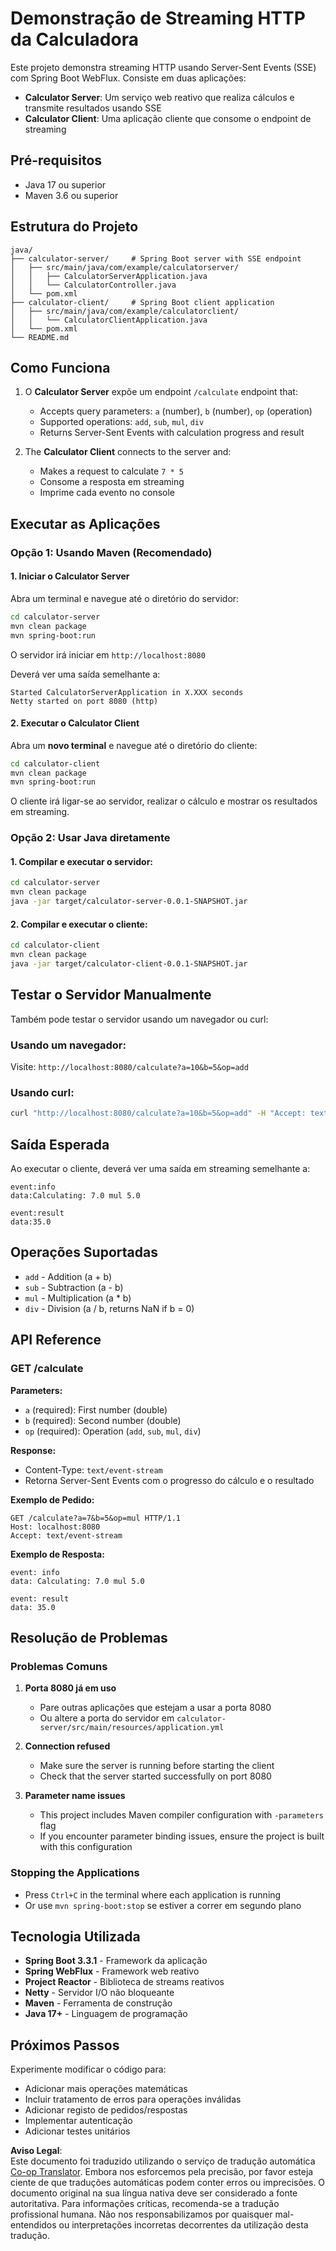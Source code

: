 <!--
CO_OP_TRANSLATOR_METADATA:
{
  "original_hash": "acd4010e430da00946a154f62847a169",
  "translation_date": "2025-06-18T09:46:09+00:00",
  "source_file": "03-GettingStarted/06-http-streaming/solution/java/README.md",
  "language_code": "pt"
}
-->
# Demonstração de Streaming HTTP da Calculadora

Este projeto demonstra streaming HTTP usando Server-Sent Events (SSE) com Spring Boot WebFlux. Consiste em duas aplicações:

- **Calculator Server**: Um serviço web reativo que realiza cálculos e transmite resultados usando SSE  
- **Calculator Client**: Uma aplicação cliente que consome o endpoint de streaming

## Pré-requisitos

- Java 17 ou superior  
- Maven 3.6 ou superior

## Estrutura do Projeto

```
java/
├── calculator-server/     # Spring Boot server with SSE endpoint
│   ├── src/main/java/com/example/calculatorserver/
│   │   ├── CalculatorServerApplication.java
│   │   └── CalculatorController.java
│   └── pom.xml
├── calculator-client/     # Spring Boot client application
│   ├── src/main/java/com/example/calculatorclient/
│   │   └── CalculatorClientApplication.java
│   └── pom.xml
└── README.md
```

## Como Funciona

1. O **Calculator Server** expõe um endpoint `/calculate` endpoint that:
   - Accepts query parameters: `a` (number), `b` (number), `op` (operation)
   - Supported operations: `add`, `sub`, `mul`, `div`
   - Returns Server-Sent Events with calculation progress and result

2. The **Calculator Client** connects to the server and:
   - Makes a request to calculate `7 * 5`
   - Consome a resposta em streaming  
   - Imprime cada evento no console

## Executar as Aplicações

### Opção 1: Usando Maven (Recomendado)

#### 1. Iniciar o Calculator Server

Abra um terminal e navegue até o diretório do servidor:

```bash
cd calculator-server
mvn clean package
mvn spring-boot:run
```

O servidor irá iniciar em `http://localhost:8080`

Deverá ver uma saída semelhante a:  
```
Started CalculatorServerApplication in X.XXX seconds
Netty started on port 8080 (http)
```

#### 2. Executar o Calculator Client

Abra um **novo terminal** e navegue até o diretório do cliente:

```bash
cd calculator-client
mvn clean package
mvn spring-boot:run
```

O cliente irá ligar-se ao servidor, realizar o cálculo e mostrar os resultados em streaming.

### Opção 2: Usar Java diretamente

#### 1. Compilar e executar o servidor:

```bash
cd calculator-server
mvn clean package
java -jar target/calculator-server-0.0.1-SNAPSHOT.jar
```

#### 2. Compilar e executar o cliente:

```bash
cd calculator-client
mvn clean package
java -jar target/calculator-client-0.0.1-SNAPSHOT.jar
```

## Testar o Servidor Manualmente

Também pode testar o servidor usando um navegador ou curl:

### Usando um navegador:  
Visite: `http://localhost:8080/calculate?a=10&b=5&op=add`

### Usando curl:  
```bash
curl "http://localhost:8080/calculate?a=10&b=5&op=add" -H "Accept: text/event-stream"
```

## Saída Esperada

Ao executar o cliente, deverá ver uma saída em streaming semelhante a:

```
event:info
data:Calculating: 7.0 mul 5.0

event:result
data:35.0
```

## Operações Suportadas

- `add` - Addition (a + b)
- `sub` - Subtraction (a - b)
- `mul` - Multiplication (a * b)
- `div` - Division (a / b, returns NaN if b = 0)

## API Reference

### GET /calculate

**Parameters:**
- `a` (required): First number (double)
- `b` (required): Second number (double)
- `op` (required): Operation (`add`, `sub`, `mul`, `div`)

**Response:**
- Content-Type: `text/event-stream`  
- Retorna Server-Sent Events com o progresso do cálculo e o resultado

**Exemplo de Pedido:**  
```
GET /calculate?a=7&b=5&op=mul HTTP/1.1
Host: localhost:8080
Accept: text/event-stream
```

**Exemplo de Resposta:**  
```
event: info
data: Calculating: 7.0 mul 5.0

event: result
data: 35.0
```

## Resolução de Problemas

### Problemas Comuns

1. **Porta 8080 já em uso**  
   - Pare outras aplicações que estejam a usar a porta 8080  
   - Ou altere a porta do servidor em `calculator-server/src/main/resources/application.yml`

2. **Connection refused**
   - Make sure the server is running before starting the client
   - Check that the server started successfully on port 8080

3. **Parameter name issues**
   - This project includes Maven compiler configuration with `-parameters` flag
   - If you encounter parameter binding issues, ensure the project is built with this configuration

### Stopping the Applications

- Press `Ctrl+C` in the terminal where each application is running
- Or use `mvn spring-boot:stop` se estiver a correr em segundo plano

## Tecnologia Utilizada

- **Spring Boot 3.3.1** - Framework da aplicação  
- **Spring WebFlux** - Framework web reativo  
- **Project Reactor** - Biblioteca de streams reativos  
- **Netty** - Servidor I/O não bloqueante  
- **Maven** - Ferramenta de construção  
- **Java 17+** - Linguagem de programação

## Próximos Passos

Experimente modificar o código para:  
- Adicionar mais operações matemáticas  
- Incluir tratamento de erros para operações inválidas  
- Adicionar registo de pedidos/respostas  
- Implementar autenticação  
- Adicionar testes unitários

**Aviso Legal**:  
Este documento foi traduzido utilizando o serviço de tradução automática [Co-op Translator](https://github.com/Azure/co-op-translator). Embora nos esforcemos pela precisão, por favor esteja ciente de que traduções automáticas podem conter erros ou imprecisões. O documento original na sua língua nativa deve ser considerado a fonte autoritativa. Para informações críticas, recomenda-se a tradução profissional humana. Não nos responsabilizamos por quaisquer mal-entendidos ou interpretações incorretas decorrentes da utilização desta tradução.
